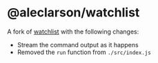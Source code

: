 # @aleclarson/watchlist

A fork of [watchlist](https://github.com/lukeed/watchlist) with the following changes:

- Stream the command output as it happens
- Removed the `run` function from `./src/index.js`
